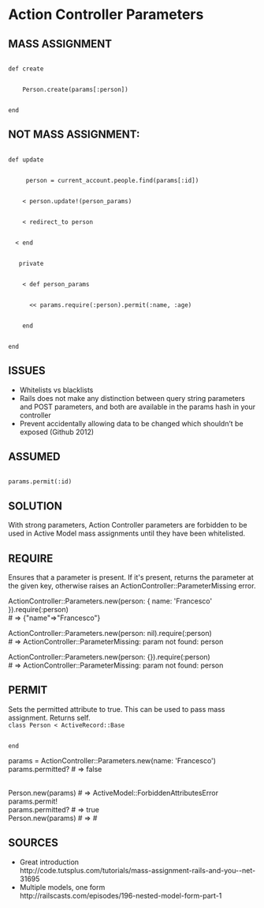 <h1>Action Controller Parameters</h1>

<h2>MASS ASSIGNMENT</h2>

<code>
def create
</br>
    Person.create(params[:person])
</br>
end
</code>

<h2>NOT MASS ASSIGNMENT:</h2>

<code>
def update
</br>
     person = current_account.people.find(params[:id])
    </br>
    < person.update!(person_params)
    </br>
    < redirect_to person
    </br>
  < end
 </br>
   private
  </br>
    < def person_params
    </br>
      << params.require(:person).permit(:name, :age)
      </br>
    end
    </br>
end
</code>

<h2>ISSUES</h2>
<ul>
<li>Whitelists vs blacklists</li>
<li>Rails does not make any distinction between query string parameters and POST parameters, and both are available in the params hash in your controller</li>
<li>Prevent accidentally allowing data to be changed which shouldn’t be exposed (Github 2012)</li>
</ul>

<h2>ASSUMED</h2>
<code>
params.permit(:id)
</code>

<h2>SOLUTION</h2>
<p>
With strong parameters, Action Controller parameters are forbidden to be used in Active Model mass assignments until they have been whitelisted.
</p>

<h2>REQUIRE</h2>
<p>
Ensures that a parameter is present. If it's present, returns the parameter at the given key, otherwise raises an ActionController::ParameterMissing error.
</p>

<p>
ActionController::Parameters.new(person: { name: 'Francesco' }).require(:person)
 <br />
# => {"name"=>"Francesco"}
</p>

<p>
ActionController::Parameters.new(person: nil).require(:person)
 <br />
# => ActionController::ParameterMissing: param not found: person
</p>

<p>
ActionController::Parameters.new(person: {}).require(:person)
 <br />
# => ActionController::ParameterMissing: param not found: person
</p>

<h2>PERMIT</h2>
<p>
Sets the permitted attribute to true. This can be used to pass mass assignment. Returns self.

<code>
class Person < ActiveRecord::Base
 <br />
end
</code>

<p>
params = ActionController::Parameters.new(name: 'Francesco')
 <br />
params.permitted?  # => false
</p>
<p>
 <br />
Person.new(params) # => ActiveModel::ForbiddenAttributesError
 <br />
params.permit!
 <br />
params.permitted?  # => true
 <br />
Person.new(params) # => #<Person id: nil, name: "Francesco">
 <br />
</p>

<h2>SOURCES</h2>

<ul>
<li>Great introduction
 <br />
http://code.tutsplus.com/tutorials/mass-assignment-rails-and-you--net-31695
 <br />
</li>

<li>
Multiple models, one form
 <br />
http://railscasts.com/episodes/196-nested-model-form-part-1
 <br />
</li>
</ul>

